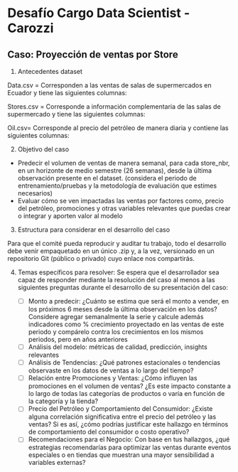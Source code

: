 # Desafío Cargo Data Scientist - Carozzi

## Caso: Proyección de ventas por Store

1. Antecedentes dataset

Data.csv = Corresponden a las ventas de salas de supermercados en Ecuador y tiene las siguientes columnas:

Stores.csv = Corresponde a información complementaria de las salas de supermercado y tiene las siguientes columnas:

Oil.csv= Corresponde al precio del petróleo de manera diaria y contiene las siguientes columnas:

2. Objetivo del caso

* Predecir el volumen de ventas de manera semanal, para cada store_nbr, en un horizonte de medio semestre (26 semanas), desde la última observación presente en el dataset. (considera el periodo de entrenamiento/pruebas y la metodología de evaluación que estimes necesarios)
* Evaluar cómo se ven impactadas las ventas por factores como, precio del petróleo, promociones y otras variables relevantes que puedas crear o integrar y aporten valor al modelo

3. Estructura para considerar en el desarrollo del caso

Para que el comité pueda reproducir y auditar tu trabajo, todo el desarrollo debe venir empaquetado en un único .zip y, a la vez, versionado en un repositorio Git (público o privado) cuyo enlace nos compartirás.

4. Temas específicos para resolver: Se espera que el desarrollador sea capaz de responder mediante la resolución del caso al menos a las siguientes preguntas durante el desarrollo de su presentación del caso:

    - [ ] Monto a predecir: ¿Cuánto se estima que será el monto a vender, en los próximos 6 meses desde la última observación en los datos? Considere agregar semanalmente la serie y calcule además indicadores como % crecimiento proyectado en las ventas de este periodo y compárelo contra los crecimientos en los mismos periodos, pero en años anteriores
    - [ ] Análisis del modelo: métricas de calidad, predicción, insights relevantes
    - [ ] Análisis de Tendencias: ¿Qué patrones estacionales o tendencias observaste en los datos de ventas a lo largo del tiempo? 
    - [ ] Relación entre Promociones y Ventas: ¿Cómo influyen las promociones en el volumen de ventas? ¿Es este impacto constante a lo largo de todas las categorías de productos o varía en función de la categoría y la tienda?
    - [ ] Precio del Petróleo y Comportamiento del Consumidor: ¿Existe alguna correlación significativa entre el precio del petróleo y las ventas? Si es así, ¿cómo podrías justificar este hallazgo en términos de comportamiento del consumidor o costo operativo?
    - [ ] Recomendaciones para el Negocio: Con base en tus hallazgos, ¿qué estrategias recomendarías para optimizar las ventas durante eventos especiales o en tiendas que muestran una mayor sensibilidad a variables externas?
